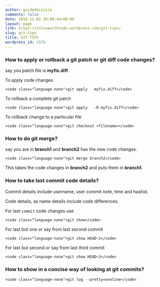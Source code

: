 ```yaml
---
author: guidedmissile
comments: false
date: 2016-12-02 10:09:44+00:00
layout: page
link: https://inlovewithcode.wordpress.com/git-tips/
slug: git-tips
title: GIT TIPS
wordpress_id: 1579
---
```


### How to apply or rollback a git patch or git diff code changes?


say you patch file is **myfix.diff**.

To apply code changes




    
    <code class="language-none">git apply   myfix.diff</code>





To rollback a complete git patch




    
    <code class="language-none">git apply   -R myfix.diff</code>





To rollback change to a particular file




    
    <code class="language-none">git checkout <filename></code>







### How to do git merge?


say you are in **branch1** and **branch2** has the new code changes.




    
    <code class="language-none">git merge branch2</code>





This takes the code changes in **branch2** and puts them in **branch1**.


### How to take last commit code details?


Commit details include username, user commit note, time and hashid.

Code details, as name details include code differences.

For last `commit` code changes use




    
    <code class="language-none">git show</code>





For last but one or say from last second commit




    
    <code class="language-none">git show HEAD~1</code>





For last but second or say from last third commit




    
    <code class="language-none">git show HEAD~2</code>







### How to show in a concise way of looking at git commits?






    
    <code class="language-none">git log --pretty=oneline</code>



